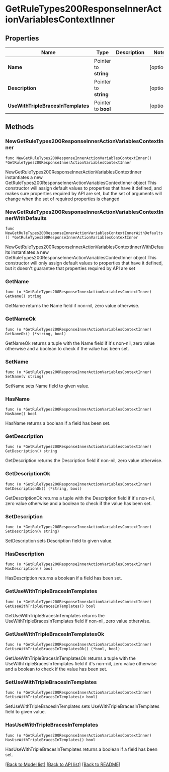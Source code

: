 # GetRuleTypes200ResponseInnerActionVariablesContextInner

## Properties

Name | Type | Description | Notes
------------ | ------------- | ------------- | -------------
**Name** | Pointer to **string** |  | [optional] 
**Description** | Pointer to **string** |  | [optional] 
**UseWithTripleBracesInTemplates** | Pointer to **bool** |  | [optional] 

## Methods

### NewGetRuleTypes200ResponseInnerActionVariablesContextInner

`func NewGetRuleTypes200ResponseInnerActionVariablesContextInner() *GetRuleTypes200ResponseInnerActionVariablesContextInner`

NewGetRuleTypes200ResponseInnerActionVariablesContextInner instantiates a new GetRuleTypes200ResponseInnerActionVariablesContextInner object
This constructor will assign default values to properties that have it defined,
and makes sure properties required by API are set, but the set of arguments
will change when the set of required properties is changed

### NewGetRuleTypes200ResponseInnerActionVariablesContextInnerWithDefaults

`func NewGetRuleTypes200ResponseInnerActionVariablesContextInnerWithDefaults() *GetRuleTypes200ResponseInnerActionVariablesContextInner`

NewGetRuleTypes200ResponseInnerActionVariablesContextInnerWithDefaults instantiates a new GetRuleTypes200ResponseInnerActionVariablesContextInner object
This constructor will only assign default values to properties that have it defined,
but it doesn't guarantee that properties required by API are set

### GetName

`func (o *GetRuleTypes200ResponseInnerActionVariablesContextInner) GetName() string`

GetName returns the Name field if non-nil, zero value otherwise.

### GetNameOk

`func (o *GetRuleTypes200ResponseInnerActionVariablesContextInner) GetNameOk() (*string, bool)`

GetNameOk returns a tuple with the Name field if it's non-nil, zero value otherwise
and a boolean to check if the value has been set.

### SetName

`func (o *GetRuleTypes200ResponseInnerActionVariablesContextInner) SetName(v string)`

SetName sets Name field to given value.

### HasName

`func (o *GetRuleTypes200ResponseInnerActionVariablesContextInner) HasName() bool`

HasName returns a boolean if a field has been set.

### GetDescription

`func (o *GetRuleTypes200ResponseInnerActionVariablesContextInner) GetDescription() string`

GetDescription returns the Description field if non-nil, zero value otherwise.

### GetDescriptionOk

`func (o *GetRuleTypes200ResponseInnerActionVariablesContextInner) GetDescriptionOk() (*string, bool)`

GetDescriptionOk returns a tuple with the Description field if it's non-nil, zero value otherwise
and a boolean to check if the value has been set.

### SetDescription

`func (o *GetRuleTypes200ResponseInnerActionVariablesContextInner) SetDescription(v string)`

SetDescription sets Description field to given value.

### HasDescription

`func (o *GetRuleTypes200ResponseInnerActionVariablesContextInner) HasDescription() bool`

HasDescription returns a boolean if a field has been set.

### GetUseWithTripleBracesInTemplates

`func (o *GetRuleTypes200ResponseInnerActionVariablesContextInner) GetUseWithTripleBracesInTemplates() bool`

GetUseWithTripleBracesInTemplates returns the UseWithTripleBracesInTemplates field if non-nil, zero value otherwise.

### GetUseWithTripleBracesInTemplatesOk

`func (o *GetRuleTypes200ResponseInnerActionVariablesContextInner) GetUseWithTripleBracesInTemplatesOk() (*bool, bool)`

GetUseWithTripleBracesInTemplatesOk returns a tuple with the UseWithTripleBracesInTemplates field if it's non-nil, zero value otherwise
and a boolean to check if the value has been set.

### SetUseWithTripleBracesInTemplates

`func (o *GetRuleTypes200ResponseInnerActionVariablesContextInner) SetUseWithTripleBracesInTemplates(v bool)`

SetUseWithTripleBracesInTemplates sets UseWithTripleBracesInTemplates field to given value.

### HasUseWithTripleBracesInTemplates

`func (o *GetRuleTypes200ResponseInnerActionVariablesContextInner) HasUseWithTripleBracesInTemplates() bool`

HasUseWithTripleBracesInTemplates returns a boolean if a field has been set.


[[Back to Model list]](../README.md#documentation-for-models) [[Back to API list]](../README.md#documentation-for-api-endpoints) [[Back to README]](../README.md)


